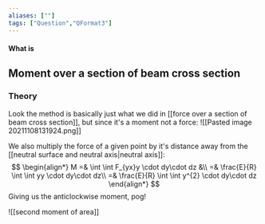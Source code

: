 ```yaml
---
aliases: [""]
tags: ["Question","QFormat3"]
---
```


#### What is
## Moment over a section of beam cross section
### Theory
Look the method is basically just what we did in [[force over a section of beam cross section]], but since it's a moment not a force:
![[Pasted image 20211108131924.png]]

We also multiply the force of a given point by it's distance away from the [[neutral surface and neutral axis|neutral axis]]:
$$ \begin{align*}
M =& \int \int F_{yx}y \cdot dy\cdot dz &\\
=& \frac{E}{R} \int \int yy \cdot dy\cdot dz\\
=& \frac{E}{R} \int \int y^{2} \cdot dy\cdot dz
\end{align*} $$
Giving us the anticlockwise moment, pog!

![[second moment of area]]